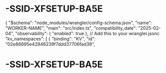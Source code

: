 # -SSID-XFSETUP-BA5E
{   "$schema": "node_modules/wrangler/config-schema.json",   "name": "WORKER-NAME",   "main": "src/index.ts",   "compatibility_date": "2025-02-04",   "observability": {     "enabled": true   },    // Add this to your wrangler.jsonc   "kv_namespaces": [     {       "binding": "KV",       "id": "02e86695e42846239f7ddd37706fad39",
# -SSID-XFSETUP-BA5E
